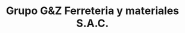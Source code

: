 ---
title: "Grupo G&Z Ferreteria y materiales S.A.C."
url: /26-de-octubre/grupo-gundz-ferreteria-y-materiales-s-a-c/
shop: hardware
---